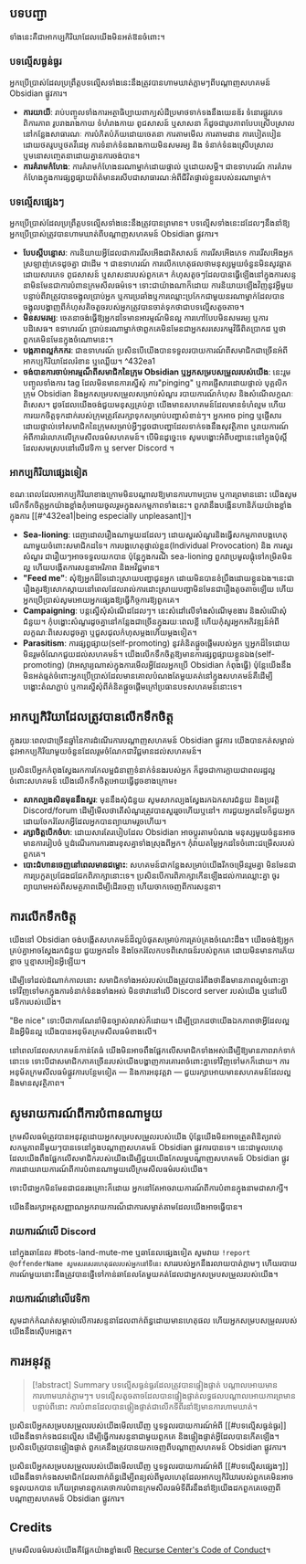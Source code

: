 ## បទបញ្ជា

ទាំងនេះ​គឺជា​អាកប្បកិរិយា​ដែល​យើង​មិន​អត់ឱនចំពោះ​។

### បទល្មើសធ្ងន់ធ្ងរ

អ្នកប្រើប្រាស់ដែលប្រព្រឹត្តបទល្មើសទាំងនេះនឹងត្រូវបានហាមឃាត់ភ្លាមៗពីបណ្តាញសហគមន៍ Obsidian ផ្លូវការ។

- **ការយាយី**: រាប់បញ្ចូលទាំងការអត្ថាធិប្បាយពាក្យសំដីប្រមាថទាក់ទងនឹងយេនឌ័រ ទំនោរផ្លូវភេទ ពិការភាព រូបរាងរាងកាយ ទំហំរាងកាយ ពូជសាសន៍ ឬសាសនា ក៏ដូចជារូបភាពបែបស្រើបស្រាលនៅកន្លែងសាធារណៈ ការបំភិតបំភ័យដោយចេតនា ការតាមមើល ការតាមដាន ការបៀតបៀនដោយថតរូបឬថតវីដេអូ ការទំនាក់ទំនងរាងកាយមិនសមរម្យ និង ទំនាក់ទំនងស្រើបស្រាល ឬមនោសញ្ចេតនាដោយគ្នានការចង់បាន។
- **ការគំរាមកំហែង**: ការគំរាមកំហែង​នរណា​ម្នាក់​ដោយ​ផ្ទាល់​ ឬ​ដោយ​សម្ដី។ ជាឧទាហរណ៍ ការគំរាមកំហែងក្នុងការផ្សព្វផ្សាយព័ត៌មានរសើបជាសាធារណៈអំពីជីវិតផ្ទាល់ខ្លួនរបស់នរណាម្នាក់។

### បទល្មើសផ្សេងៗ

អ្នកប្រើប្រាស់ដែលប្រព្រឹត្តបទល្មើសទាំងនេះនឹងត្រូវបានព្រមាន។ បទល្មើសទាំងនេះដដែលៗនឹងនាំឱ្យអ្នកប្រើប្រាស់ត្រូវបានហាមឃាត់ពីបណ្តាញសហគមន៍ Obsidian ផ្លូវការ។

- **បែបស្តីបន្ទោស**: ការនិយាយអ្វីដែលជាការរើសអើងជាតិសាសន៍ ការរើសអើងភេទ ការរើសអើងអ្នកស្រឡាញ់ភេទដូចគ្នា ជាដើម ។ ជាឧទាហរណ៍ ការលើកហេតុផលថាមនុស្សមួយចំនួនមិនសូវឆ្លាតដោយសារភេទ ពូជសាសន៍ ឬសាសនារបស់ពួកគេ។ កំហុសតូចៗដែលបានធ្វើឡើងនៅក្នុងការសន្ទនាមិនមែនជាការបំពានក្រមសីលធម៌ទេ។ ទោះជាយ៉ាងណាក៏ដោយ ការនិយាយឡើងវិញនូវអ្វីមួយបន្ទាប់ពីវាត្រូវបានចង្អុលប្រាប់អ្នក ឬការប្រឆាំងឬការឈ្លោះប្រកែកជាមួយនរណាម្នាក់ដែលបានចង្អុលបង្ហាញពីកំហុសតិចតួចរបស់អ្នកត្រូវបានចាត់ទុកថាជាបទល្មើសតូចតាច។
- **មិនសមរម្យ**: ចេតនាចង់ធ្វើឱ្យអ្នកដទៃមានអារម្មណ៍មិនល្អ ការហៅបែបមិនសមរម្យ ឬការបដិសេធ។ ឧទាហរណ៍ ប្រាប់នរណាម្នាក់ថាពួកគេមិនមែនជាអ្នកសរសេរកម្មវិធីពិតប្រាកដ ឬថាពួកគេមិនមែនក្នុងចំណោមនេះ។
- **បង្កភាពល្អក់កករ**: ជាឧទាហរណ៍ ប្រសិនបើយើងបានទទួលរបាយការណ៍ពីសមាជិកជាច្រើនអំពីអាកប្បកិរិយាដែលរំខាន ឬឈ្លើយ។ ^432ea1
- **ចង់បានការចាប់អារម្មណ៏ពីសមាជិកនៃក្រុម Obsidian ឬអ្នកសម្របសម្រួលរបស់យើង**: នេះរួមបញ្ចូលទាំងការ​​ tag ដែលមិនមានការស្នើសុំ ការ​ "pinging" ឬការផ្ញើសារដោយផ្ទាល់ បុគ្គលិកក្រុម Obsidian និងអ្នកសម្របសម្រួលសម្រាប់សំណួរ របាយការណ៍កំហុស និងសំណើលក្ខណៈពិសេស។ ដូចដែលយើងចង់ជួយមនុស្សគ្រប់គ្នា យើងមានសហគមន៍ដែលមានទំហំល្មម ហើយការយកចិត្តទុកដាក់របស់ក្រុមត្រូវតែរក្សាទុកសម្រាប់បញ្ហាសំខាន់ៗ។ អ្នកអាច ping ឬផ្ញើសារដោយផ្ទាល់ទៅសមាជិកនៃក្រុមសម្រាប់អ្វីៗដូចជាបញ្ហាដែលទាក់ទងនឹងសុវត្ថិភាព ឬរាយការណ៍អំពីការរំលោភលើក្រមសីលធម៌សហគមន៍។ បើមិនដូច្នេះទេ សូមបង្ហោះអំពីបញ្ហានេះនៅក្នុងប៉ុស្តិ៍ដែលសមស្របនៅលើវេទិកា ឬ server Discord ។

### អាកប្បកិរិយាផ្សេងទៀត

ខណៈពេលដែលអាកប្បកិរិយាខាងក្រោមមិនបណ្តាលឱ្យមានការហាមប្រាម ឬការព្រមាននោះ យើងសូមលើកទឹកចិត្តអ្នកយ៉ាងខ្លាំងកុំអោយចូលរួមក្នុងសកម្មភាពទាំងនេះ។ ពួកវានឹងបង្កើនហានិភ័យយ៉ាងខ្លាំងក្នុងការ [[#^432ea1|being especially unpleasant]]។

- **Sea-lioning**: ដេញដោលរឿងណាមួយដដែលៗ ដោយសួរសំណួរនិងធ្វើសកម្មភាពបង្កហេតុណាមួយចំពោះសមាជិកដទៃ។​ ការបង្កហេតុផ្ទាល់ខ្លួន(Individual Provocation) និង ការសួរសំណួរ ជារឿយៗអាចទទួលយកបាន ប៉ុន្តែក្នុងករណី sea-lioning ពួកវាប្រមូលផ្តុំទៅកម្រិតមិនល្អ ហើយបង្កើតការសន្ទនាអរិភាព និងអវិជ្ជមាន។
- **"Feed me"**: សុំឱ្យអ្នកដ៏ទៃដោះស្រាយបញ្ហាជូនអ្នក ដោយមិនបានខំប្រឹងដោយខ្លួនឯង។​ នេះ​ជា​រឿង​គួរ​ឱ្យ​សោកស្ដាយ​​នៅ​ពេល​ដែល​រាល់ការ​ដោះ​ស្រាយ​បញ្ហា​មិន​មែន​ជា​រឿង​តូចតាចឡើយ ហើយ​អ្នក​ប្រើប្រាស់​សូមអោយអ្នក​ផ្សេង​ឱ្យ​ធ្វើ​កិច្ចការ​ឱ្យ​ពួក​គេ។
- **Campaigning**: បន្តស្នើសំុសំណើដដែលៗ។ នេះសំដៅលើទាំងសំណើមុខងារ និងសំណើសុំជំនួយ។ កុំបង្ហោះសំណួរដូចគ្នានៅកន្លែងជាច្រើនក្នុងរយៈពេលខ្លី ហើយកុំសួរអ្នកអភិវឌ្ឍន៍អំពីលក្ខណៈពិសេសដូចគ្នា ឬជួសជុលកំហុសម្តងហើយម្តងទៀត។
- **Parasitism**: ការផ្សព្វផ្សាយ(self-promoting) នូវគំនិតផ្តួចផ្តើមរបស់អ្នក ឬអ្នកដ៏ទៃដោយមិនរួមចំណែកជួយដល់សហគមន៍។ យើងលើកទឹកចិត្តឱ្យមានការផ្សព្វផ្សាយខ្លួនឯង(self-promoting) (វាអស្ចារ្យណាស់ក្នុងការមើលអ្វីដែលអ្នកប្រើ Obsidian កំពុងធ្វើ)  ប៉ុន្តែយើងនឹងមិនអត់ធ្មត់ចំពោះអ្នកប្រើប្រាស់ដែលមានគោលបំណងតែមួយគត់នៅក្នុងសហគមន៍គឺដើម្បីបង្ហោះតំណភ្ជាប់ ឬការស្នើសុំពីគំនិតផ្តួចផ្តើមក្រៅប្រធានបទសហគមន៍នោះទេ។

## អាកប្បកិរិយាដែលត្រូវបានលើកទឹកចិត្ត

ក្នុងរយៈពេលជាច្រើនឆ្នាំនៃការដំណើរការបណ្តាញសហគមន៍ Obsidian ផ្លូវការ យើងបានកត់សម្គាល់នូវអាកប្បកិរិយាមួយចំនួនដែលរួមចំណែកជាវិជ្ជមានដល់សហគមន៍។

ប្រសិនបើអ្នកកំពុងស្វែងរកការកែលម្អជំនាញទំនាក់ទំនងរបស់អ្នក ក៏ដូចជាការក្លាយជាពលរដ្ឋល្អចំពោះសហគមន៍ យើងលើកទឹកចិត្តអោយធ្វើដូចខាងក្រោម៖

- **សាកល្បងសិនមុននឹងសួរ**: មុននឹងសុំជំនួយ សូមសាកល្បងស្វែងរកឯកសារជំនួយ និងប្រវត្តិ Discord/forum ដើម្បីមើលថាតើសំណួរត្រូវបានសួររួចហើយឬនៅ។ ការជួយអ្នកដទៃក៏ជួយអ្នកដោយចែករំលែកអ្វីដែលអ្នកបានព្យាយាមរួចហើយ។
- **រក្សាចិត្តបើកចំហ**: ដោយសារតែរបៀបដែល Obsidian អាចប្ដូរតាមបំណង មនុស្សមួយចំនួនអាចមានការរៀបចំ ឬដំណើរការការងារខុសគ្នាទាំងស្រុងពីអ្នក។ កុំវាយតម្លៃអ្នកដទៃចំពោះជម្រើសរបស់ពួកគេ។
- **បោះជំហានចេញនៅពេលមានជម្លោះ**: សហគមន៍​ជា​កន្លែង​សម្រាប់​យើង​រីក​ចម្រើន​រួម​គ្នា មិន​មែន​ជា​ការ​ប្រកួត​ប្រជែង​ជជែក​ពិភាក្សា​នោះ​ទេ។ ប្រសិនបើ​ការពិភាក្សា​កើនឡើង​ដល់​ការឈ្លោះគ្នា ចូរ​ព្យាយាម​អស់ពី​សមត្ថភាព​ដើម្បី​ដើរចេញ ហើយ​ចាកចេញ​ពី​ការសន្ទនា។

## ការលើកទឹកចិត្ត

យើងនៅ Obsidian ចង់បង្កើតសហគមន៍ដ៏ល្អបំផុតសម្រាប់ការគ្រប់គ្រងចំណេះដឹង។ យើងចង់ឱ្យអ្នកគ្រប់គ្នាអាចស្វែងរកជំនួយ ជួយអ្នកដទៃ និងចែករំលែកបទពិសោធន៍របស់ពួកគេ ដោយមិនមានការភ័យខ្លាច ឬខ្មាសអៀនអ្វីឡើយ។

ដើម្បីទៅដល់ដំណាក់កាលនោះ សមាជិកទាំងអស់របស់យើងត្រូវបានរំពឹងថានឹងមានភាពល្អចំពោះគ្នាទៅវិញទៅមកក្នុងការទំនាក់ទំនងទាំងអស់ មិនថាវានៅលើ Discord server របស់យើង ឬនៅលើវេទិការបស់យើង។

"Be nice" ទោះបីជាការណែនាំមិនច្បាស់លាស់ក៏ដោយ។ ដើម្បី​ប្រាកដ​ថា​យើង​ឯកភាព​ថា​អ្វី​ដែល​ល្អ​និង​អ្វី​មិន​ល្អ យើង​បាន​អនុម័ត​ក្រម​សីលធម៌​ខាង​លើ។

នៅពេលដែលសហគមន៍កាន់តែធំ យើងមិនអាចពឹងផ្អែកលើសមាជិកទាំងអស់ដើម្បីឱ្យមានភាពរាក់ទាក់នោះទេ ទោះបីជាសមាជិកភាគច្រើនរបស់យើងបង្ហាញការគោរពចំពោះគ្នាទៅវិញទៅមកក៏ដោយ។ ការអនុម័តក្រមសីលធម៌ផ្លូវការបន្ថែមទៀត — និងការអនុវត្តវា — ជួយរក្សាអោយមានសហគមន៍ដែលល្អ​និងមានសុវត្ថិភាព។

## សូមរាយការណ៍ពីការបំពានណាមួយ

ក្រមសីលធម៌ត្រូវបានអនុវត្តដោយអ្នកសម្របសម្រួលរបស់យើង ប៉ុន្តែយើងមិនអាចត្រួតពិនិត្យរាល់សកម្មភាពនីមួយៗបានទេនៅក្នុងបណ្តាញសហគមន៍ Obsidian ផ្លូវការបានទេ។ នេះជាមូលហេតុដែលយើងពឹងផ្អែកលើសមាជិករបស់យើងដើម្បីជួយយើងកែលម្អបណ្តាញសហគមន៍ Obsidian ផ្លូវការដោយរាយការណ៍ពីការបំពានណាមួយលើក្រមសីលធម៌របស់យើង។

ទោះបីជាអ្នកមិនមែនជាជនរងគ្រោះក៏ដោយ អ្នកនៅតែអាចរាយការណ៍ពីការបំពានក្នុងនាមជាសាក្សី។

យើង​នឹង​រក្សា​អត្តសញ្ញាណ​អ្នក​រាយការណ៏​ជា​ការ​សម្ងាត់​តាម​ដែល​យើង​អាច​ធ្វើ​បាន។

### រាយការណ៍លើ Discord

នៅក្នុងឆានែល \#bots-land-mute-me ឬឆានែលផ្សេងទៀត សូមវាយ `!report @offenderName សូមសរសេរហេតុផលរបស់អ្នកនៅទីនេះ` សាររបស់អ្នកនឹងរលាយបាត់ភ្លាមៗ ហើយរបាយការណ៍មួយនោះនឹងត្រូវបានផ្ញើទៅកាន់ឆានែលតែមួយគត់ដែលជាអ្នកសម្របសម្រួលរបស់យើង។

### រាយការណ៍នៅលើវេទិកា

សូមដាក់កំណត់សម្គាល់លើការសន្ទនាដែលពាក់ព័ន្ធដោយមានហេតុផល ហើយអ្នកសម្របសម្រួលរបស់យើងនឹងស៊ើបអង្កេត។

## ការអនុវត្ត

> [!abstract] Summary
>បទល្មើសធ្ងន់ធ្ងរដែលត្រូវបានផ្ទៀងផ្ទាត់ បណ្តាលអោយមានការហាមឃាត់ភ្លាមៗ។
> បទល្មើសតូចតាចដែលបានផ្ទៀងផ្ទាត់លទ្ធផលបណ្តាលអោយការព្រមាន បន្ទាប់​ពី​នោះ ការ​បំពាន​ដែល​បាន​ផ្ទៀងផ្ទាត់​ជា​លើក​ទី​ពីរ​នាំ​ឱ្យ​មាន​ការ​ហាមឃាត់។

ប្រសិនបើអ្នកសម្របសម្រួលរបស់យើងមើលឃើញ ឬទទួលរបាយការណ៍អំពី [[#បទល្មើសធ្ងន់ធ្ងរ]] យើងនឹងទាក់ទងជនល្មើស ដើម្បីធ្វើការសន្ទនាជាមួយពួកគេ និងផ្ទៀងផ្ទាត់អ្វីដែលបានកើតឡើង។ ប្រសិនបើត្រូវបានផ្ទៀងផ្ទាត់ ពួកគេនឹងត្រូវបានយកចេញពីបណ្តាញសហគមន៍ Obsidian ផ្លូវការ។

ប្រសិនបើអ្នកសម្របសម្រួលរបស់យើងមើលឃើញ ឬទទួលរបាយការណ៍អំពី [[#បទល្មើសផ្សេងៗ]]   
យើងនឹងទាក់ទងសមាជិកដែលពាក់ព័ន្ធដើម្បីពន្យល់ពីមូលហេតុដែលអាកប្បកិរិយារបស់ពួកគេមិនអាចទទួលយកបាន ហើយព្រមានពួកគេថាការបំពានក្រមសីលធម៌ទីពីរនឹងនាំឱ្យយើងដកពួកគេចេញពីបណ្តាញសហគមន៍ Obsidian ផ្លូវការ។

## Credits

ក្រមសីលធម៌របស់យើងគឺផ្អែកយ៉ាងខ្លាំងលើ [Recurse Center's Code of Conduct](https://www.recurse.com/code-of-conduct)។
